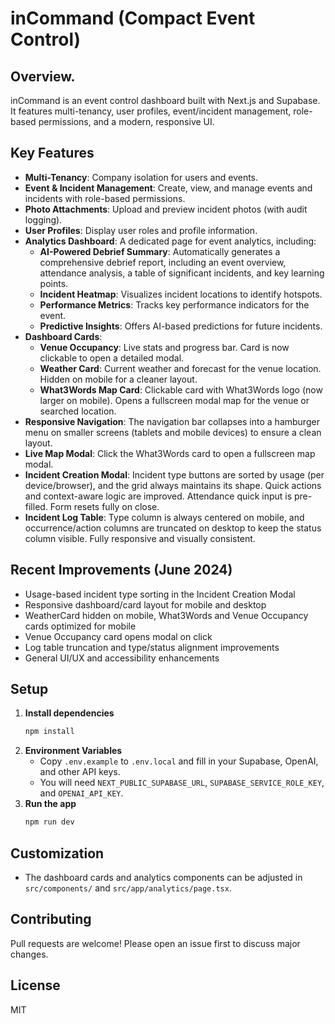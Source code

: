 # inCommand (Compact Event Control)

## Overview.

inCommand is an event control dashboard built with Next.js and Supabase. It features multi-tenancy, user profiles, event/incident management, role-based permissions, and a modern, responsive UI.

## Key Features
- **Multi-Tenancy**: Company isolation for users and events.
- **Event & Incident Management**: Create, view, and manage events and incidents with role-based permissions.
- **Photo Attachments**: Upload and preview incident photos (with audit logging).
- **User Profiles**: Display user roles and profile information.
- **Analytics Dashboard**: A dedicated page for event analytics, including:
    - **AI-Powered Debrief Summary**: Automatically generates a comprehensive debrief report, including an event overview, attendance analysis, a table of significant incidents, and key learning points.
    - **Incident Heatmap**: Visualizes incident locations to identify hotspots.
    - **Performance Metrics**: Tracks key performance indicators for the event.
    - **Predictive Insights**: Offers AI-based predictions for future incidents.
- **Dashboard Cards**:
  - **Venue Occupancy**: Live stats and progress bar. Card is now clickable to open a detailed modal.
  - **Weather Card**: Current weather and forecast for the venue location. Hidden on mobile for a cleaner layout.
  - **What3Words Map Card**: Clickable card with What3Words logo (now larger on mobile). Opens a fullscreen modal map for the venue or searched location.
- **Responsive Navigation**: The navigation bar collapses into a hamburger menu on smaller screens (tablets and mobile devices) to ensure a clean layout.
- **Live Map Modal**: Click the What3Words card to open a fullscreen map modal.
- **Incident Creation Modal**: Incident type buttons are sorted by usage (per device/browser), and the grid always maintains its shape. Quick actions and context-aware logic are improved. Attendance quick input is pre-filled. Form resets fully on close.
- **Incident Log Table**: Type column is always centered on mobile, and occurrence/action columns are truncated on desktop to keep the status column visible. Fully responsive and visually consistent.

## Recent Improvements (June 2024)
- Usage-based incident type sorting in the Incident Creation Modal
- Responsive dashboard/card layout for mobile and desktop
- WeatherCard hidden on mobile, What3Words and Venue Occupancy cards optimized for mobile
- Venue Occupancy card opens modal on click
- Log table truncation and type/status alignment improvements
- General UI/UX and accessibility enhancements

## Setup

1. **Install dependencies**
   ```sh
   npm install
   ```
2. **Environment Variables**
   - Copy `.env.example` to `.env.local` and fill in your Supabase, OpenAI, and other API keys.
   - You will need `NEXT_PUBLIC_SUPABASE_URL`, `SUPABASE_SERVICE_ROLE_KEY`, and `OPENAI_API_KEY`.
3. **Run the app**
   ```sh
   npm run dev
   ```

## Customization
- The dashboard cards and analytics components can be adjusted in `src/components/` and `src/app/analytics/page.tsx`.

## Contributing
Pull requests are welcome! Please open an issue first to discuss major changes.

## License
MIT 

